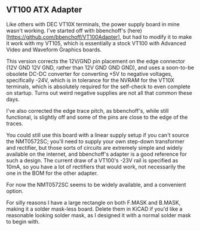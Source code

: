 VT100 ATX Adapter
-----------------

Like others with DEC VT10X terminals, the power supply board in mine
wasn't working. I've started off with bbenchoff's (here)[https://github.com/bbenchoff/VT100Adapter],
but had to modify it to make it work with my VT105, which is essentially
a stock VT100 with Advanced Video and Waveform Graphics boards.

This version corrects the 12V/GND pin placement on the edge
connector (12V GND 12V GND, rather than 12V GND GND GND),
and uses a soon-to-be obsolete DC-DC converter
for converting +5V to negative voltages, specifically -24V,
which is in tolerance for the NVRAM for the VT10X terminals,
which is absolutely required for the self-check to even complete
on startup. Turns out weird negative supplies are not all
that common these days.

I've also corrected the edge trace pitch, as bbenchoff's,
while still functional, is slightly off and some of the pins
are close to the edge of the traces.

You could still use this board with a linear supply setup
if you can't source the NMT0572SC; you'll need to supply
your own step-down transformer and rectifier, but those
sorts of circuits are extremely simple and widely available
on the internet, and bbenchoff's adapter is a good reference
for such a design. The current draw of a VT100's -23V rail
is specified as 10mA, so you have a lot of rectifiers that
would work, not necessarily the one in the BOM for the other
adapter.

For now the NMT0572SC seems to be widely available, and a
convenient option.

For silly reasons I have a large rectangle on both F.MASK
and B.MASK, making it a solder mask-less board. Delete them
in KiCAD if you'd like a reasonable looking solder mask,
as I designed it with a normal solder mask to begin with.

